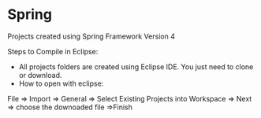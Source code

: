 # Spring
Projects created using Spring Framework Version 4

Steps to Compile in Eclipse:

- All projects folders are created using Eclipse IDE. You just need to clone or download.
- How to open with eclipse:

File => Import => General => Select Existing Projects into Workspace => Next => choose the downoaded file =>Finish
